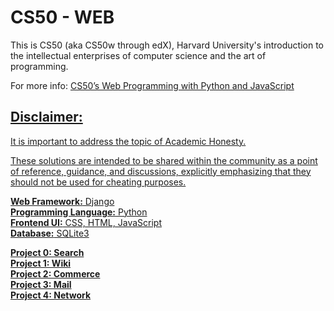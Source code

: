 <h1> CS50 - WEB </h1>

<p>This is CS50 (aka CS50w through edX), Harvard University's introduction to the intellectual enterprises of computer science and the art of programming.</p>

<p>For more info: <a href="https://cs50.harvard.edu/web/2020/" rel="nofollow"> CS50’s Web Programming with Python and JavaScript</p>

<h2> Disclaimer:</h2>

<p>It is important to address the topic of <a href="https://cs50.harvard.edu/x/2023/honesty/" rel="nofollow">Academic Honesty. </p>
<p>These solutions are intended to be shared within the community as a point of reference, guidance, and discussions, explicitly emphasizing that they should not be used for cheating purposes.</p>

<strong>Web Framework:</strong> Django  
**Programming Language:** Python  
**Frontend UI:** CSS, HTML, JavaScript  
**Database:** SQLite3  

**Project 0: Search**  
**Project 1: Wiki**  
**Project 2: Commerce**  
**Project 3: Mail**  
**Project 4: Network**  


 

